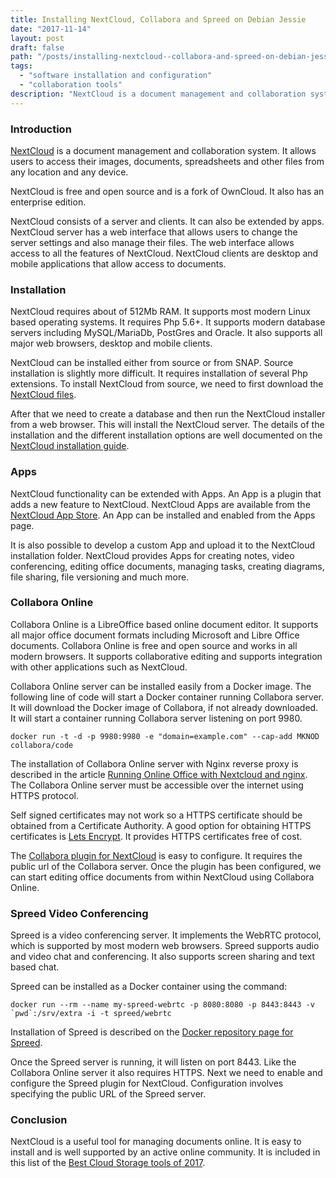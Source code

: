 ```yaml
---
title: Installing NextCloud, Collabora and Spreed on Debian Jessie
date: "2017-11-14"
layout: post
draft: false
path: "/posts/installing-nextcloud--collabora-and-spreed-on-debian-jessie"
tags:
  - "software installation and configuration"
  - "collaboration tools"
description: "NextCloud is a document management and collaboration system. It allows users to access their images, documents, spreadsheets and other files from any location and any device."
---
```


### Introduction

[NextCloud](https://en.wikipedia.org/wiki/Nextcloud) is a document management and collaboration system. It allows users to access their images, documents, spreadsheets and other files from any location and any device.

NextCloud is free and open source and is a fork of OwnCloud. It also has an enterprise edition.

NextCloud consists of a server and clients. It can also be extended by apps. NextCloud server has a web interface that allows users to change the server settings and also manage their files. The web interface allows access to all the features of NextCloud. NextCloud clients are desktop and mobile applications that allow access to documents.

### Installation
NextCloud requires about of 512Mb RAM. It supports most modern Linux based operating systems. It requires Php 5.6+. It supports modern database servers including MySQL/MariaDb, PostGres and Oracle. It also supports all major web browsers, desktop and mobile clients.

NextCloud can be installed either from source or from SNAP. Source installation is slightly more difficult. It requires installation of several Php extensions. To install NextCloud from source, we need to first download the [NextCloud files](https://nextcloud.com/install/).

After that we need to create a database and then run the NextCloud installer from a web browser. This will install the NextCloud server. The details of the installation and the different installation options are well documented on the [NextCloud installation guide](https://docs.nextcloud.com/server/12/admin_manual/installation/index.html).

### Apps
NextCloud functionality can be extended with Apps. An App is a plugin that adds a new feature to NextCloud. NextCloud Apps are available from the [NextCloud App Store](https://apps.nextcloud.com/). An App can be installed and enabled from the Apps page.

It is also possible to develop a custom App and upload it to the NextCloud installation folder. NextCloud provides Apps for creating notes, video conferencing, editing office documents, managing tasks, creating diagrams,  file sharing, file versioning and much more.

### Collabora Online
Collabora Online is a LibreOffice based online document editor. It supports all major office document formats including Microsoft and Libre Office documents. Collabora Online is free and open source and works in all modern browsers. It supports collaborative editing and supports integration with other applications such as NextCloud.

Collabora Online server can be installed easily from a Docker image. The following line of code will start a Docker container running Collabora server. It will download the Docker image of Collabora, if not already downloaded. It will start a container running Collabora server listening on port 9980.

```
docker run -t -d -p 9980:9980 -e "domain=example.com" --cap-add MKNOD collabora/code
```

The installation of Collabora Online server with Nginx reverse proxy is described in the article [Running Online Office with Nextcloud and nginx](https://icewind.nl/entry/collabora-online/). The Collabora Online server must be accessible over the internet using HTTPS protocol.

Self signed certificates may not work so a HTTPS certificate should be obtained from a Certificate Authority. A good option for obtaining HTTPS certificates is [Lets Encrypt](/posts/installing-lets-encrypt-ssl-certificates-on-debian-jessie-and-nginx). It provides HTTPS certificates free of cost.

The [Collabora plugin for NextCloud](https://nextcloud.com/collaboraonline/) is easy to configure. It requires the public url of the Collabora server. Once the plugin has been configured, we can start editing office documents from within NextCloud using Collabora Online.

### Spreed Video Conferencing
Spreed is a video conferencing server. It implements the WebRTC protocol, which is supported by most modern web browsers. Spreed supports audio and video chat and conferencing. It also supports screen sharing and text based chat.

Spreed can be installed as a Docker container using the command:

```
docker run --rm --name my-spreed-webrtc -p 8080:8080 -p 8443:8443 -v `pwd`:/srv/extra -i -t spreed/webrtc
```

Installation of Spreed is described on the [Docker repository page for Spreed](https://hub.docker.com/r/spreed/webrtc/).

Once the Spreed server is running, it will listen on port 8443. Like the Collabora Online server it also requires HTTPS. Next we need to enable and configure the Spreed plugin for NextCloud. Configuration involves specifying the public URL of the Spreed server.

### Conclusion
NextCloud is a useful tool for managing documents online. It is easy to install and is well supported by an active online community. It is included in this list of the [Best Cloud Storage tools of 2017](https://www.cloudwards.net/diy-cloud-storage-tools/).
